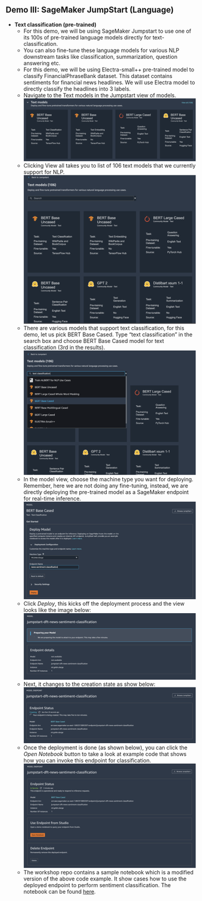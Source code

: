 ## Demo III: SageMaker JumpStart (Language)

* **Text classification (pre-trained)**
    * For this demo, we will be using SageMaker Jumpstart to use one of its 100s of pre-trained language models directly for text-classification. 
    * You can also fine-tune these language models for various NLP downstream tasks like classification, summarization, question answering etc.
    * For this demo,  we will be using Electra-small++ pre-trained model to classify FinancialPhraseBank dataset. This dataset contains sentiments for financial news headlines. We will use Electra model to directly classify the headlines into 3 labels.
    * Navigate to the Text models in the Jumpstart view of models.
    ![image](./img/image-1.png)
    * Clicking View all takes you to list of 106 text models that we currently support for NLP.
    ![image](./img/image-2.png)
    * There are various models that support text classification, for this demo, let us pick BERT Base Cased. Type “text classification” in the search box and choose BERT Base Cased model for text classification (3rd in the results).
    ![image](./img/image-3.png)
    * In the model view, choose the machine type you want for deploying. Remember, here we are not doing any fine-tuning, instead, we are directly deploying the pre-trained model as a SageMaker endpoint for real-time inference.
    ![image](./img/image-4.png)
    * Click *Deploy*, this kicks off the deployment process and the view looks like the image below:
    ![image](./img/image-5.png)
    * Next, it changes to the creation state as show below:
    ![image](./img/image-6.png)
    * Once the deployment is done (as shown below), you can click the *Open Notebook* button to take a look at example code that shows how you can invoke this endpoint for classification.
    ![image](./img/image-7.png)
    * The workshop repo contains a sample notebook which is a modified version of the above code example. It show cases how to use the deployed endpoint to perform sentiment classification. The notebook can be found [here](https://github.com/arunprsh/no-code-low-code/blob/main/finserv/language/news-sentiment-classification/make-prediction.ipynb).


